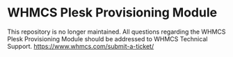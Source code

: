 # WHMCS Plesk Provisioning Module #

This repository is no longer maintained. All questions regarding the WHMCS Plesk Provisioning Module should be addressed to WHMCS Technical Support.
https://www.whmcs.com/submit-a-ticket/
